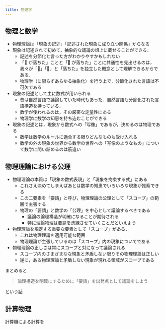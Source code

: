 ```yaml
---
title: 物理学
---
```


## 物理と数学

- 物理理論は「現象の記述」「記述された現象に成り立つ関係」からなる
- 現象は記述されて初めて，抽象的な議論の俎上に載せることができる．
  - 記述を分節化と言った方がわかりやすかもしれない
  - 「🍎 が落ちた」ことと「🍌 が落ちた」ことに共通性を見出せるのは，我々が「🍎」「🍌」と「落ちた」を独立した概念として理解できるからである．
  - 物理学（に限らずあらゆる抽象化）を行う上で，分節化された言語は不可欠である
- 現象の記述として主に数式が用いられる
  - 昔は自然言語で議論していた時代もあった．自然言語も分節化された言語構造を持っている．
  - 数学が使われるのは，その厳密な定量性にある
  - 物理学に数学の知恵を持ち込むことができる
- 現象の記述とは，現象から数式への「写像」であるが，決めるのは物理である
  - 数学は数学のルールに適合する限りどんなものも受け入れる
  - 数学の外の現象の世界から数学の世界への「写像のようなもの」について数学に問い詰めるのは筋違い

## 物理理論における公理

- 物理理論の本質は「現象の数式表現」と「現象を拘束する式」にある
  - これさえ決めてしまえばあとは数学の知恵でいろいろな現象が推察できる
  - この二要素を「要請」と呼び，物理理論の公理として「スコープ」の範囲で主張する
  - 物理の「要請」と数学の「公理」を中心として議論するべきである
    - 議論の論理構造が明確になることが期待される
    - 特に理論物理は要請を洗練させていくことだといえよう
- 物理理論を規定する重要な要素として「スコープ」がある．
  - これは物理理論を適用可能な範囲
  - 物理理論が主張しているのは「スコープ」内の現象についてである
- 物理理論の正しさは常にスコープと対になって議論される
  - スコープ内のさまざまなな現象と矛盾しない限りその物理理論は正しい
  - 逆に，ある物理理論と矛盾しない現象が現れる領域がスコープである

まとめると

> 論理構造を明確にするために「要請」を出発点として議論をしよう

という話

## 計算物理

計算機による計算を
